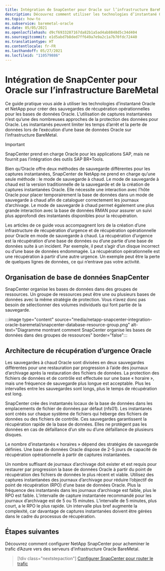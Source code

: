 ```yaml
---
title: Intégration de SnapCenter pour Oracle sur l’infrastructure BareMetal
description: Découvrez comment utiliser les technologies d’instantané Oracle et NetApp pour créer des sauvegardes de récupération opérationnelles pour les bases de données Oracle sur l’infrastructure BareMetal.
ms.topic: how-to
ms.subservice: baremetal-oracle
ms.date: 05/05/2021
ms.openlocfilehash: d9cf6933287167da82b1a5ad4ab8848d5c34d404
ms.sourcegitcommit: e1d5abd7b8ded7ff649a7e9a2c1a7b70fdc72440
ms.translationtype: HT
ms.contentlocale: fr-FR
ms.lasthandoff: 05/27/2021
ms.locfileid: "110579886"
---
```

# <a name="snapcenter-integration-for-oracle-on-baremetal-infrastructure"></a>Intégration de SnapCenter pour Oracle sur l’infrastructure BareMetal

Ce guide pratique vous aide à utiliser les technologies d’instantané Oracle et NetApp pour créer des sauvegardes de récupération opérationnelles pour les bases de données Oracle. L’utilisation de captures instantanées n’est qu’une des nombreuses approches de la protection des données pour Oracle. Les instantanés peuvent limiter les temps d’arrêt et la perte de données lors de l’exécution d’une base de données Oracle sur l’infrastructure BareMetal. 

>[!IMPORTANT]
>SnapCenter prend en charge Oracle pour les applications SAP, mais ne fournit pas l’intégration des outils SAP BR\*Tools.

Bien qu’Oracle offre deux méthodes de sauvegarde différentes pour les captures instantanées, SnapCenter de NetApp ne prend en charge qu’une seule méthode : le mode de sauvegarde à chaud. Le mode de sauvegarde à chaud est la version traditionnelle de la sauvegarde et de la création de captures instantanées Oracle. Elle nécessite une interaction avec l’hôte Oracle pour placer temporairement la base de données dans un mode de sauvegarde à chaud afin de cataloguer correctement les journaux d’archivage. Le mode de sauvegarde à chaud permet également une plus grande interaction avec la base de données RMAN pour assurer un suivi plus approfondi des instantanés disponibles pour la récupération. 

Les articles de ce guide vous accompagnent lors de la création d’une infrastructure de récupération d’urgence et de récupération opérationnelle pour Oracle en mode de sauvegarde à chaud. La récupération d’urgence est la récupération d’une base de données ou d’une partie d’une base de données suite à un incident. Par exemple, il peut s’agir d’un disque incorrect ou d’une base de données endommagée. La récupération opérationnelle est une récupération à partir d’une autre urgence. Un exemple peut être la perte de quelques lignes de données, ce qui n’entrave pas votre activité.

## <a name="snapcenter-database-organization"></a>Organisation de base de données SnapCenter
SnapCenter organise les bases de données dans des groupes de ressources. Un groupe de ressources peut être une ou plusieurs bases de données avec la même stratégie de protection. Vous n’avez donc pas besoin de sélectionner des volumes individuels qui font partie de la sauvegarde.

:::image type="content" source="media/netapp-snapcenter-integration-oracle-baremetal/snapcenter-database-resource-group.png" alt-text="Diagramme montrant comment SnapCenter organise les bases de données dans des groupes de ressources" border="false":::

## <a name="oracle-disaster-recovery-architecture"></a>Architecture de récupération d’urgence Oracle

Les sauvegardes à chaud Oracle sont divisées en deux sauvegardes différentes pour une restauration par progression à l’aide des journaux d’archivage après la restauration des fichiers de données. La protection des fichiers de données et de contrôle est effectuée sur une base « horaire », mais une fréquence de sauvegarde plus longue est acceptable. Plus les intervalles entre les sauvegardes sont longs, plus le temps de récupération est long.  

SnapCenter crée des instantanés locaux de la base de données dans les emplacements de fichier de données par défaut (nfs01). Les instantanés sont créés sur chaque système de fichiers qui héberge des fichiers de données ou des fichiers de contrôle. Ces sauvegardes garantissent la récupération rapide de la base de données. Elles ne protègent pas les données en cas de défaillance d’un site ou d’une défaillance de plusieurs disques. 

Le nombre d’instantanés « horaires » dépend des stratégies de sauvegarde définies. Une base de données Oracle dispose de 2-5 jours de capacité de récupération opérationnelle à partir de captures instantanées.
 
Un nombre suffisant de journaux d’archivage doit exister et est requis pour restaurer par progression la base de données Oracle à partir du point de récupération des fichiers de données le plus récent et viable. Utilisez des captures instantanées des journaux d’archivage pour réduire l’objectif de point de récupération (RPO) d’une base de données Oracle. Plus la fréquence des instantanés dans les journaux d’archivage est faible, plus le RPO est faible. L’intervalle de capture instantanée recommandé pour les journaux d’archivage est de 5 ou 15 minutes. L’intervalle de 5 minutes, plus court, a le RPO le plus rapide.  Un intervalle plus bref augmente la complexité, car davantage de captures instantanées doivent être gérées dans le cadre du processus de récupération.

## <a name="next-steps"></a>Étapes suivantes

Découvrez comment configurer NetApp SnapCenter pour acheminer le trafic d’Azure vers des serveurs d’infrastructure Oracle BareMetal.

> [!div class="nextstepaction"]
> [Configurer SnapCenter pour router le trafic](set-up-snapcenter-to-route-traffic.md)
